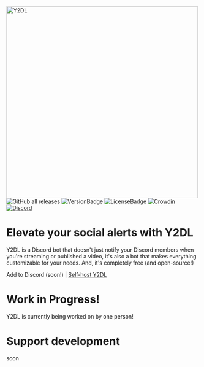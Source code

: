 <img height="500" align="right" style="float: left; margin: 0 10px 0 0; object-fit: cover;" alt="Y2DL" src="https://github.com/user-attachments/assets/e70a32ee-6541-4864-aee8-308498f86371">  

![GitHub all releases](https://img.shields.io/github/downloads/Y2DL/Y2DL/total) ![VersionBadge](https://img.shields.io/github/v/release/Y2DL/Y2DL)
![LicenseBadge](https://img.shields.io/github/license/Y2DL/Y2DL) [![Crowdin](https://badges.crowdin.net/y2dl/localized.svg)](https://crowdin.com/project/y2dl) [![Discord](https://img.shields.io/discord/1135815464891732089)](https://discord.gg/P5ecFZNyCc) 
# Elevate your social alerts with Y2DL
Y2DL is a Discord bot that doesn't just notify your Discord members when you're streaming or published a video, it's also a bot that makes everything customizable for your needs. And, it's completely free (and open-source!)

Add to Discord (soon!) | [Self-host Y2DL](https://y2dl.jb.is-a.dev/docs/self-host)

# Work in Progress!
Y2DL is currently being worked on by one person!


# Support development
soon

